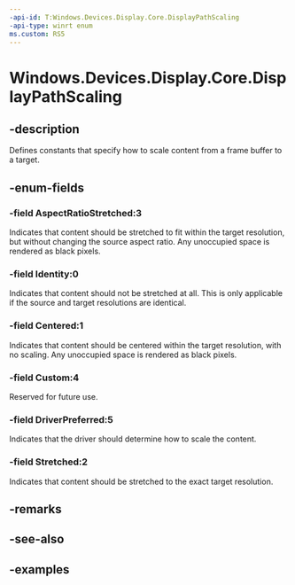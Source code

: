 ```yaml
---
-api-id: T:Windows.Devices.Display.Core.DisplayPathScaling
-api-type: winrt enum
ms.custom: RS5
---
```


<!-- Enumeration syntax.
public enum DisplayPathScaling : int 
-->

# Windows.Devices.Display.Core.DisplayPathScaling

## -description
Defines constants that specify how to scale content from a frame buffer to a target.

## -enum-fields

### -field AspectRatioStretched:3
Indicates that content should be stretched to fit within the target resolution, but without changing the source aspect ratio. Any unoccupied space is rendered as black pixels.

### -field Identity:0
Indicates that content should not be stretched at all. This is only applicable if the source and target resolutions are identical.

### -field Centered:1
Indicates that content should be centered within the target resolution, with no scaling. Any unoccupied space is rendered as black pixels.

### -field Custom:4
Reserved for future use.

### -field DriverPreferred:5
Indicates that the driver should determine how to scale the content.

### -field Stretched:2
Indicates that content should be stretched to the exact target resolution.

## -remarks

## -see-also

## -examples
